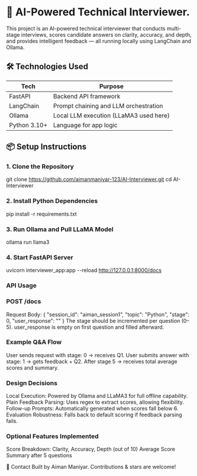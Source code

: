# 🧠 AI-Powered Technical Interviewer.

This project is an AI-powered technical interviewer that conducts multi-stage interviews, scores candidate answers on clarity, accuracy, and depth, and provides intelligent feedback — all running locally using LangChain and Ollama.


## 🛠️ Technologies Used

| Tech            | Purpose                                   |
|-----------------|-------------------------------------------|
| FastAPI         | Backend API framework                     |
| LangChain       | Prompt chaining and LLM orchestration     |
| Ollama          | Local LLM execution (LLaMA3 used here)    |
| Python 3.10+    | Language for app logic                    |


## 📦 Setup Instructions

### 1. Clone the Repository
git clone https://github.com/aimanmaniyar-123/AI-Interviewer.git
cd AI-Interviewer

### 2. Install Python Dependencies
pip install -r requirements.txt
### 3. Run Ollama and Pull LLaMA Model
ollama run llama3
### 4. Start FastAPI Server
uvicorn interviewer_app:app --reload
http://127.0.0.1:8000/docs

### API Usage
### POST /docs
Request Body:
{
  "session_id": "aiman_session1",
  "topic": "Python",
  "stage": 0,
  "user_response": ""
}
The stage should be incremented per question (0–5).
user_response is empty on first question and filled afterward.

### Example Q&A Flow
User sends request with stage: 0 → receives Q1.
User submits answer with stage: 1 → gets feedback + Q2.
After stage 5 → receives total average scores and summary.


### Design Decisions
Local Execution: Powered by Ollama and LLaMA3 for full offline capability.
Plain Feedback Parsing: Uses regex to extract scores, allowing flexibility.
Follow-up Prompts: Automatically generated when scores fall below 6.
Evaluation Robustness: Falls back to default scoring if feedback parsing fails.


### Optional Features Implemented
 Score Breakdown: Clarity, Accuracy, Depth (out of 10)
 Average Score Summary after 5 questions

🤝 Contact
Built by Aiman Maniyar.
Contributions & stars are welcome!

